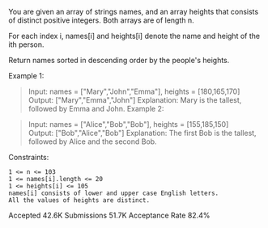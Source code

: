 You are given an array of strings names, and an array heights that consists of distinct positive integers. Both arrays are of length n.

For each index i, names[i] and heights[i] denote the name and height of the ith person.

Return names sorted in descending order by the people's heights.



Example 1:

>Input: names = ["Mary","John","Emma"], heights = [180,165,170]  
> Output: ["Mary","Emma","John"]
Explanation: Mary is the tallest, followed by Emma and John.
Example 2:

>Input: names = ["Alice","Bob","Bob"], heights = [155,185,150]  
Output: ["Bob","Alice","Bob"]
Explanation: The first Bob is the tallest, followed by Alice and the second Bob.


Constraints:

```n == names.length == heights.length
1 <= n <= 103
1 <= names[i].length <= 20
1 <= heights[i] <= 105
names[i] consists of lower and upper case English letters.
All the values of heights are distinct.
```
Accepted
42.6K
Submissions
51.7K
Acceptance Rate
82.4%